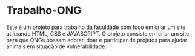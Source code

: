 # Trabalho-ONG
Este é um projeto para trabalho da faculdade com foco em criar um site utilizando HTML, CSS e JAVASCRIPT.
O projeto consiste em criar um site para que ONGs possam adotar, doar e participar de projetos para ajudar animais em situação de vulnerabilidade.
